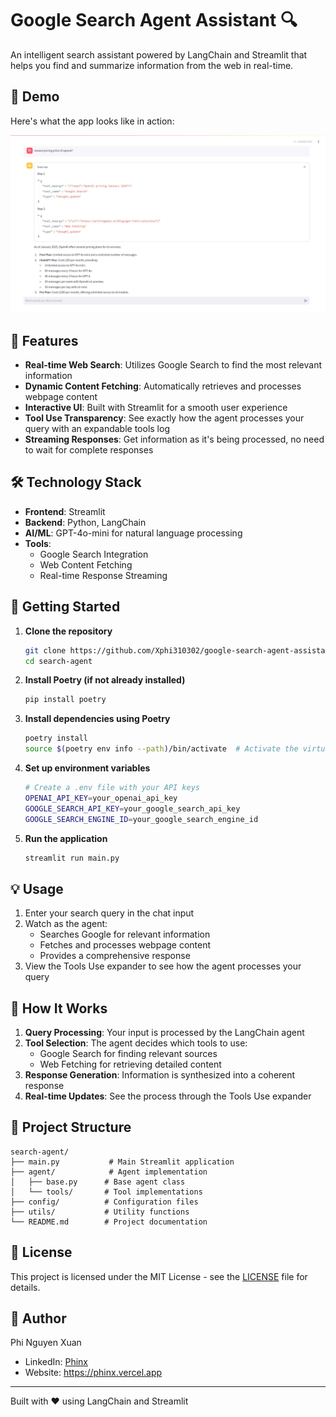 # Google Search Agent Assistant 🔍

An intelligent search assistant powered by LangChain and Streamlit that helps you find and summarize information from the web in real-time.

## 📸 Demo

Here's what the app looks like in action:

![App Screenshot](./assets/agent.jpg)

## 🌟 Features

- **Real-time Web Search**: Utilizes Google Search to find the most relevant information
- **Dynamic Content Fetching**: Automatically retrieves and processes webpage content
- **Interactive UI**: Built with Streamlit for a smooth user experience
- **Tool Use Transparency**: See exactly how the agent processes your query with an expandable tools log
- **Streaming Responses**: Get information as it's being processed, no need to wait for complete responses

## 🛠️ Technology Stack

- **Frontend**: Streamlit
- **Backend**: Python, LangChain
- **AI/ML**: GPT-4o-mini for natural language processing
- **Tools**: 
  - Google Search Integration
  - Web Content Fetching
  - Real-time Response Streaming

## 🚀 Getting Started

1. **Clone the repository**
   ```bash
   git clone https://github.com/Xphi310302/google-search-agent-assistant.git
   cd search-agent
   ```

2. **Install Poetry (if not already installed)**
   ```bash
   pip install poetry
   ```

3. **Install dependencies using Poetry**
   ```bash
   poetry install
   source $(poetry env info --path)/bin/activate  # Activate the virtual environment
   ```

4. **Set up environment variables**
   ```bash
   # Create a .env file with your API keys
   OPENAI_API_KEY=your_openai_api_key
   GOOGLE_SEARCH_API_KEY=your_google_search_api_key
   GOOGLE_SEARCH_ENGINE_ID=your_google_search_engine_id
   ```

5. **Run the application**
   ```bash
   streamlit run main.py
   ```

## 💡 Usage

1. Enter your search query in the chat input
2. Watch as the agent:
   - Searches Google for relevant information
   - Fetches and processes webpage content
   - Provides a comprehensive response
3. View the Tools Use expander to see how the agent processes your query

## 🔄 How It Works

1. **Query Processing**: Your input is processed by the LangChain agent
2. **Tool Selection**: The agent decides which tools to use:
   - Google Search for finding relevant sources
   - Web Fetching for retrieving detailed content
3. **Response Generation**: Information is synthesized into a coherent response
4. **Real-time Updates**: See the process through the Tools Use expander

## 📝 Project Structure

```
search-agent/
├── main.py           # Main Streamlit application
├── agent/            # Agent implementation
│   ├── base.py      # Base agent class
│   └── tools/       # Tool implementations
├── config/          # Configuration files
├── utils/           # Utility functions
└── README.md        # Project documentation
```

## 📄 License

This project is licensed under the MIT License - see the [LICENSE](LICENSE) file for details.

## 👤 Author

Phi Nguyen Xuan
- LinkedIn: [Phinx](https://www.linkedin.com/in/phinx/)
- Website: https://phinx.vercel.app

---
Built with ❤️ using LangChain and Streamlit